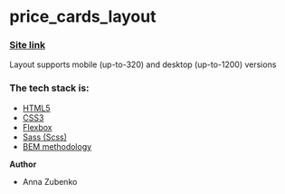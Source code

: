 # **price_cards_layout**

### [**Site link**](https://annazubenko79.github.io/price_cards_layout/)
Layout supports mobile (up-to-320) and desktop (up-to-1200) versions

### **The tech stack is:**

- [HTML5](https://en.wikipedia.org/wiki/HTML5)
- [CSS3](https://en.wikipedia.org/wiki/CSS)
- [Flexbox](https://en.wikipedia.org/wiki/CSS_Flexible_Box_Layout)
- [Sass (Scss)](https://sass-lang.com/)
- [BEM methodology](https://en.bem.info/methodology/)

**Author**

- Anna Zubenko
